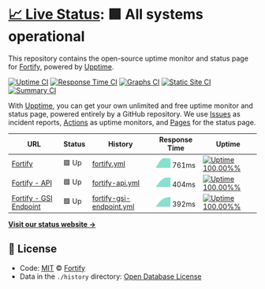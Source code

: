 # [📈 Live Status](https://Fortify-Labs.github.io/status): <!--live status--> **🟩 All systems operational**

This repository contains the open-source uptime monitor and status page for [Fortify](https://fortify.gg/), powered by [Upptime](https://github.com/upptime/upptime).

[![Uptime CI](https://github.com/koj-co/upptime/workflows/Uptime%20CI/badge.svg)](https://github.com/koj-co/upptime/actions?query=workflow%3A%22Uptime+CI%22)
[![Response Time CI](https://github.com/koj-co/upptime/workflows/Response%20Time%20CI/badge.svg)](https://github.com/koj-co/upptime/actions?query=workflow%3A%22Response+Time+CI%22)
[![Graphs CI](https://github.com/koj-co/upptime/workflows/Graphs%20CI/badge.svg)](https://github.com/koj-co/upptime/actions?query=workflow%3A%22Graphs+CI%22)
[![Static Site CI](https://github.com/koj-co/upptime/workflows/Static%20Site%20CI/badge.svg)](https://github.com/koj-co/upptime/actions?query=workflow%3A%22Static+Site+CI%22)
[![Summary CI](https://github.com/koj-co/upptime/workflows/Summary%20CI/badge.svg)](https://github.com/koj-co/upptime/actions?query=workflow%3A%22Summary+CI%22)

With [Upptime](https://upptime.js.org), you can get your own unlimited and free uptime monitor and status page, powered entirely by a GitHub repository. We use [Issues](https://github.com/Fortify-Labs/status/issues) as incident reports, [Actions](https://github.com/Fortify-Labs/status/actions) as uptime monitors, and [Pages](https://Fortify-Labs.github.io/status) for the status page.

<!--start: status pages-->
<!-- This summary is generated by Upptime (https://github.com/upptime/upptime) -->
<!-- Do not edit this manually, your changes will be overwritten -->

| URL                                                                 | Status | History                                                                                                            | Response Time                                                                             | Uptime                                                                                                                                                                                                                                            |
| ------------------------------------------------------------------- | ------ | ------------------------------------------------------------------------------------------------------------------ | ----------------------------------------------------------------------------------------- | ------------------------------------------------------------------------------------------------------------------------------------------------------------------------------------------------------------------------------------------------- |
| [Fortify](https://fortify.gg)                                       | 🟩 Up  | [fortify.yml](https://github.com/Fortify-Labs/status/commits/master/history/fortify.yml)                           | <img alt="Response time graph" src="./graphs/fortify.png" height="20"> 761ms              | [![Uptime 100.00%%](https://img.shields.io/endpoint?url=https%3A%2F%2Fraw.githubusercontent.com%2FFortify-Labs%2Fstatus%2Fmaster%2Fapi%2Ffortify%2Fuptime.json)](https://Fortify-Labs.github.io/status/history/fortify)                           |
| [Fortify - API](https://api.fortify.gg/graphql?query=%7Bversion%7D) | 🟩 Up  | [fortify-api.yml](https://github.com/Fortify-Labs/status/commits/master/history/fortify-api.yml)                   | <img alt="Response time graph" src="./graphs/fortify-api.png" height="20"> 404ms          | [![Uptime 100.00%%](https://img.shields.io/endpoint?url=https%3A%2F%2Fraw.githubusercontent.com%2FFortify-Labs%2Fstatus%2Fmaster%2Fapi%2Ffortify-api%2Fuptime.json)](https://Fortify-Labs.github.io/status/history/fortify-api)                   |
| [Fortify - GSI Endpoint](https://gsi.fortify.gg/health)             | 🟩 Up  | [fortify-gsi-endpoint.yml](https://github.com/Fortify-Labs/status/commits/master/history/fortify-gsi-endpoint.yml) | <img alt="Response time graph" src="./graphs/fortify-gsi-endpoint.png" height="20"> 392ms | [![Uptime 100.00%%](https://img.shields.io/endpoint?url=https%3A%2F%2Fraw.githubusercontent.com%2FFortify-Labs%2Fstatus%2Fmaster%2Fapi%2Ffortify-gsi-endpoint%2Fuptime.json)](https://Fortify-Labs.github.io/status/history/fortify-gsi-endpoint) |

<!--end: status pages-->

[**Visit our status website →**](https://Fortify-Labs.github.io/status)

## 📄 License

- Code: [MIT](./LICENSE) © [Fortify](https://fortify.gg/)
- Data in the `./history` directory: [Open Database License](https://opendatacommons.org/licenses/odbl/1-0/)
